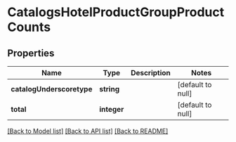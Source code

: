 # CatalogsHotelProductGroupProductCounts

## Properties
Name | Type | Description | Notes
------------ | ------------- | ------------- | -------------
**catalogUnderscoretype** | **string** |  | [default to null]
**total** | **integer** |  | [default to null]

[[Back to Model list]](../README.md#documentation-for-models) [[Back to API list]](../README.md#documentation-for-api-endpoints) [[Back to README]](../README.md)


